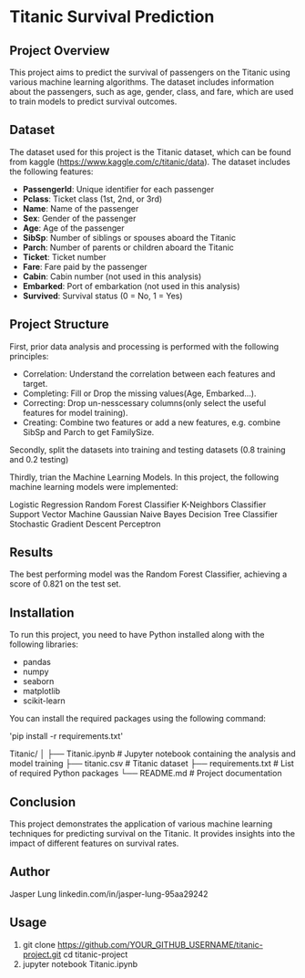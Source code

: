 # Titanic Survival Prediction

## Project Overview

This project aims to predict the survival of passengers on the Titanic using various machine learning algorithms. 
The dataset includes information about the passengers, such as age, gender, class, and fare, which are used to train models to predict survival outcomes.

## Dataset

The dataset used for this project is the Titanic dataset, which can be found from kaggle (https://www.kaggle.com/c/titanic/data). 
The dataset includes the following features:

- **PassengerId**: Unique identifier for each passenger
- **Pclass**: Ticket class (1st, 2nd, or 3rd)
- **Name**: Name of the passenger
- **Sex**: Gender of the passenger
- **Age**: Age of the passenger
- **SibSp**: Number of siblings or spouses aboard the Titanic
- **Parch**: Number of parents or children aboard the Titanic
- **Ticket**: Ticket number
- **Fare**: Fare paid by the passenger
- **Cabin**: Cabin number (not used in this analysis)
- **Embarked**: Port of embarkation (not used in this analysis)
- **Survived**: Survival status (0 = No, 1 = Yes)

## Project Structure

First, prior data analysis and processing is performed with the following principles:
- Correlation: Understand the correlation between each features and target.
- Completing: Fill or Drop the missing values(Age, Embarked...).
- Correcting: Drop un-nesscessary columns(only select the useful features for model training).
- Creating: Combine two features or add a new features, e.g. combine SibSp and Parch to get FamilySize.

Secondly, split the datasets into training and testing datasets (0.8 training and 0.2 testing)

Thirdly, trian the Machine Learning Models.
In this project, the following machine learning models were implemented:

Logistic Regression
Random Forest Classifier
K-Neighbors Classifier
Support Vector Machine
Gaussian Naive Bayes
Decision Tree Classifier
Stochastic Gradient Descent
Perceptron

## Results
The best performing model was the Random Forest Classifier, achieving a score of 0.821 on the test set.


## Installation

To run this project, you need to have Python installed along with the following libraries:

- pandas
- numpy
- seaborn
- matplotlib
- scikit-learn

You can install the required packages using the following command:

'pip install -r requirements.txt'

Titanic/
│
├── Titanic.ipynb # Jupyter notebook containing the analysis and model training
├── titanic.csv # Titanic dataset
├── requirements.txt # List of required Python packages
└── README.md # Project documentation


## Conclusion
This project demonstrates the application of various machine learning techniques for predicting survival on the Titanic. 
It provides insights into the impact of different features on survival rates.

## Author
Jasper Lung
linkedin.com/in/jasper-lung-95aa29242

## Usage
1. git clone https://github.com/YOUR_GITHUB_USERNAME/titanic-project.git
cd titanic-project
2. jupyter notebook Titanic.ipynb



